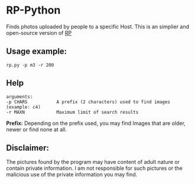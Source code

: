 # RP-Python
Finds photos uploaded by people to a specific Host. This is an simplier and open-source version of [RP](https://github.com/miltinhoc/RP)

## Usage example:
```
rp.py -p m3 -r 200
```

## Help
```
arguments:
-p CHARS           A prefix (2 characters) used to find images (example: c4)
-r MAXN            Maximum limit of search results
```

**Prefix:** Depending on the prefix used, you may find Images that are older, newer or find none at all.

## Disclaimer:
The pictures found by the program may have content of adult nature or contain private information. I am not responsible for such pictures or the malicious use of the private information you may find.
